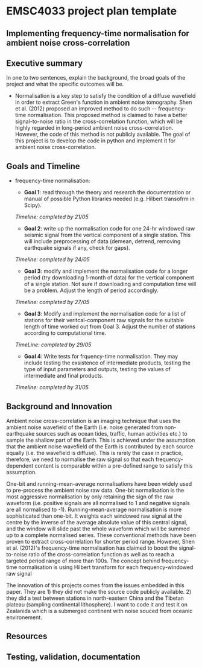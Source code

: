 # EMSC4033 project plan template

## Implementing frequency-time normalisation for ambient noise cross-correlation

## Executive summary

In one to two sentences, explain the background, the broad goals of the project and what the specific outcomes will be.

- Normalisation is a key step to satisfy the condition of a diffuse wavefield in order to extract Green's function in ambient noise tomography. Shen et al. (2012) proposed an improved method to do such -- frequency-time normalisation. This proposed method is claimed to have a better signal-to-noise ratio in the cross-correlation function, which will be highly regarded in long-period ambient noise cross-correlation. However, the code of this method is not publicly available. The goal of this project is to develop the code in python and implement it for ambient noise cross-correlation. 



## Goals and Timeline 

- frequency-time normalisation: 

    - **Goal 1**: read through the theory and research the documentation or manual of possible Python libraries needed (e.g. Hilbert transofrm in Scipy). 
    
    *Timeline: completed by 21/05*
    
    - **Goal 2**: write up the normalisation code for one 24-hr windowed raw seismic signal from the vertical component of a single station. This will include   preprocessing of data (demean, detrend, removing earthquake signals if any, check for gaps). 
    
    *Timeline: completed by 24/05*
    
    - **Goal 3**: modify and implement the normalisation code for a longer period (try downloading 1-month of data) for the vertical component of a single station. Not sure if downloading and computation time will be a problem. Adjust the length of period accordingly. 
    
    *Timeline: completed by 27/05*

    - **Goal 3**: Modify and implement the normalisation code for a list of stations for their veritcal-component raw signals for the suitable length of time worked out from Goal 3. Adjust the number of stations according to computational time. 

    *TimeLine: completed by 29/05*
   
    - **Goal 4**: Write tests for frquency-time normalisation. They may include testing the exsistence of intermediate products, testing the type of input parameters and outputs, testing the values of intermediate and final products. 
    
    *Timeline: completed by 31/05*
    
    
## Background and Innovation  

Ambient noise cross-correlation is an imaging technique that uses the ambient noise wavefield of the Earth (i.e. noise generated from non-earthquake sources such as ocean tides, traffic, human activities etc.) to sample the shallow part of the Earth. This is achieved under the assumption that the ambient noise wavefield of the Earth is contributed by each source equally (i.e. the wavefield is diffuse). This is rarely the case in practice, therefore, we need to normalise the raw signal so that each frequency-dependent content is comparable within a pre-defined range to satisfy this assumption. 

One-bit and running-mean-average normalisations have been widely used to pre-process the ambient noise raw data. One-bit normalisation is the most aggressive normalisation by only retaining the sign of the raw waveform (i.e. positive signals are all normalised to 1 and negative signals are all normalised to -1). Running-mean-average normalisation is more sophisticated than one-bit. It weights each windowed raw signal at the centre by the inverse of the average absolute value of this central signal, and the window will slide past the whole waveform which will be summed up to a complete normalised series. These conventional methods have been proven to extract cross-correlation for shorter period range. However, Shen et al. (2012)'s frequency-time normalisation has claimed to boost the signal-to-noise ratio of the cross-correlation function as well as to reach a targeted period range of more than 100s. The concept behind frequency-time normalisation is using Hilbert transform for each frequency-windowed raw signal 

The innovation of this projects comes from the issues embedded in this paper. They are 1) they did not make the source code publicly available. 2) they did a test between stations in north-eastern China and the Tibetan plateau (sampling continental lithosphere). I want to code it and test it on Zealanida which is a submerged continent with noise souced from oceanic environement. 

## Resources 


## Testing, validation, documentation




